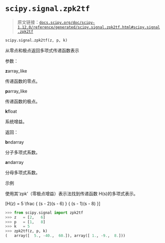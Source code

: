 # `scipy.signal.zpk2tf`

> 原文链接：[`docs.scipy.org/doc/scipy-1.12.0/reference/generated/scipy.signal.zpk2tf.html#scipy.signal.zpk2tf`](https://docs.scipy.org/doc/scipy-1.12.0/reference/generated/scipy.signal.zpk2tf.html#scipy.signal.zpk2tf)

```py
scipy.signal.zpk2tf(z, p, k)
```

从零点和极点返回多项式传递函数表示

参数：

**z**array_like

传递函数的零点。

**p**array_like

传递函数的极点。

**k**float

系统增益。

返回：

**b**ndarray

分子多项式系数。

**a**ndarray

分母多项式系数。

示例

使用其‘zpk’（零极点增益）表示法找到传递函数 H(s)的多项式表示。

\[H(z) = 5 \frac { (s - 2)(s - 6) } { (s - 1)(s - 8) }\]

```py
>>> from scipy.signal import zpk2tf
>>> z   = [2,   6]
>>> p   = [1,   8]
>>> k   = 5
>>> zpk2tf(z, p, k)
(   array([  5., -40.,  60.]), array([ 1., -9.,  8.])) 
```
